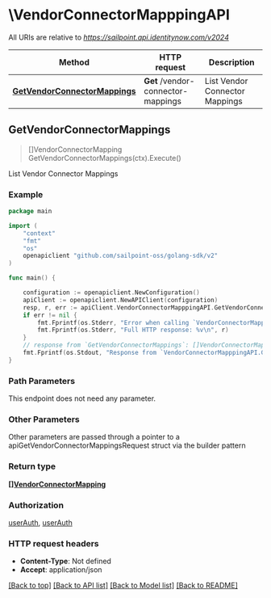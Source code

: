 # \VendorConnectorMapppingAPI

All URIs are relative to *https://sailpoint.api.identitynow.com/v2024*

Method | HTTP request | Description
------------- | ------------- | -------------
[**GetVendorConnectorMappings**](VendorConnectorMapppingAPI.md#GetVendorConnectorMappings) | **Get** /vendor-connector-mappings | List Vendor Connector Mappings



## GetVendorConnectorMappings

> []VendorConnectorMapping GetVendorConnectorMappings(ctx).Execute()

List Vendor Connector Mappings



### Example

```go
package main

import (
	"context"
	"fmt"
	"os"
	openapiclient "github.com/sailpoint-oss/golang-sdk/v2"
)

func main() {

	configuration := openapiclient.NewConfiguration()
	apiClient := openapiclient.NewAPIClient(configuration)
	resp, r, err := apiClient.VendorConnectorMapppingAPI.GetVendorConnectorMappings(context.Background()).Execute()
	if err != nil {
		fmt.Fprintf(os.Stderr, "Error when calling `VendorConnectorMapppingAPI.GetVendorConnectorMappings``: %v\n", err)
		fmt.Fprintf(os.Stderr, "Full HTTP response: %v\n", r)
	}
	// response from `GetVendorConnectorMappings`: []VendorConnectorMapping
	fmt.Fprintf(os.Stdout, "Response from `VendorConnectorMapppingAPI.GetVendorConnectorMappings`: %v\n", resp)
}
```

### Path Parameters

This endpoint does not need any parameter.

### Other Parameters

Other parameters are passed through a pointer to a apiGetVendorConnectorMappingsRequest struct via the builder pattern


### Return type

[**[]VendorConnectorMapping**](VendorConnectorMapping.md)

### Authorization

[userAuth](../README.md#userAuth), [userAuth](../README.md#userAuth)

### HTTP request headers

- **Content-Type**: Not defined
- **Accept**: application/json

[[Back to top]](#) [[Back to API list]](../README.md#documentation-for-api-endpoints)
[[Back to Model list]](../README.md#documentation-for-models)
[[Back to README]](../README.md)

